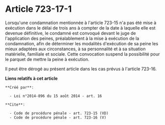 # Article 723-17-1

Lorsqu'une condamnation mentionnée à l'article 723-15 n'a pas été mise à exécution dans le délai de trois ans à compter de la
date à laquelle elle est devenue définitive, le condamné est convoqué devant le juge de l'application des peines,
préalablement à la mise à exécution de la condamnation, afin de déterminer les modalités d'exécution de sa peine les mieux
adaptées aux circonstances, à sa personnalité et à sa situation matérielle, familiale et sociale. Cette convocation suspend
la possibilité pour le parquet de mettre la peine à exécution. 

Il peut être dérogé au présent article dans les cas prévus à l'article 723-16.

**Liens relatifs à cet article**

	**Créé par**:

	  - Loi n°2014-896 du 15 août 2014 - art. 16

	**Cite**:

	  - Code de procédure pénale - art. 723-15 (VD)
	  - Code de procédure pénale - art. 723-16 (V)
